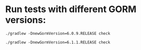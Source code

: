 # Run tests with different GORM versions: 

`./gradlew -DnewGormVersion=6.0.9.RELEASE check`

`./gradlew -DnewGormVersion=6.1.1.RELEASE check`
